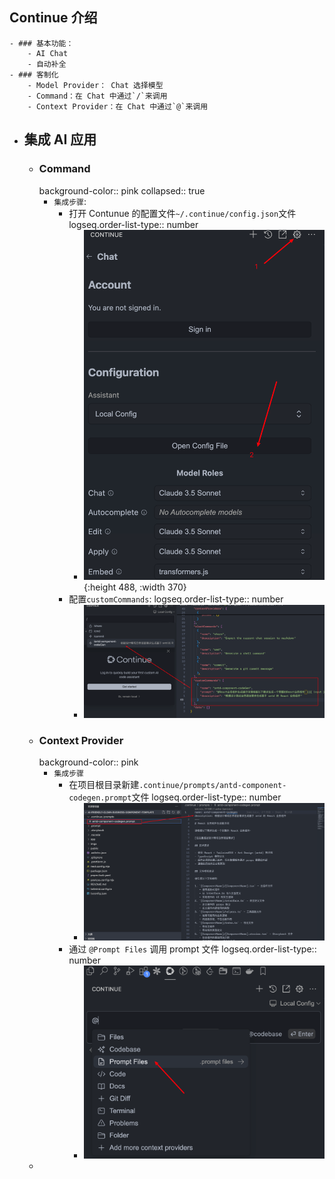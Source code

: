 ## Continue 介绍
	- ### 基本功能：
		- AI Chat
		- 自动补全
	- ### 客制化
		- Model Provider： Chat 选择模型
		- Command：在 Chat 中通过`/`来调用
		- Context Provider：在 Chat 中通过`@`来调用
- ## 集成 AI 应用
	- ### Command
	  background-color:: pink
	  collapsed:: true
		- `集成步骤`:
			- 打开 Contunue 的配置文件`~/.continue/config.json`文件
			  logseq.order-list-type:: number
				- ![image.png](../assets/image_1742393253128_0.png){:height 488, :width 370}
			- 配置`customCommands`:
			  logseq.order-list-type:: number
				- ![image.png](../assets/image_1742393742012_0.png)
	- ### Context Provider
	  background-color:: pink
		- `集成步骤`
			- 在项目根目录新建`.continue/prompts/antd-component-codegen.prompt`文件
			  logseq.order-list-type:: number
				- ![image.png](../assets/image_1742395372067_0.png)
			- 通过 `@Prompt Files` 调用 prompt 文件
			  logseq.order-list-type:: number
				- ![image.png](../assets/image_1742395473929_0.png)
	-
